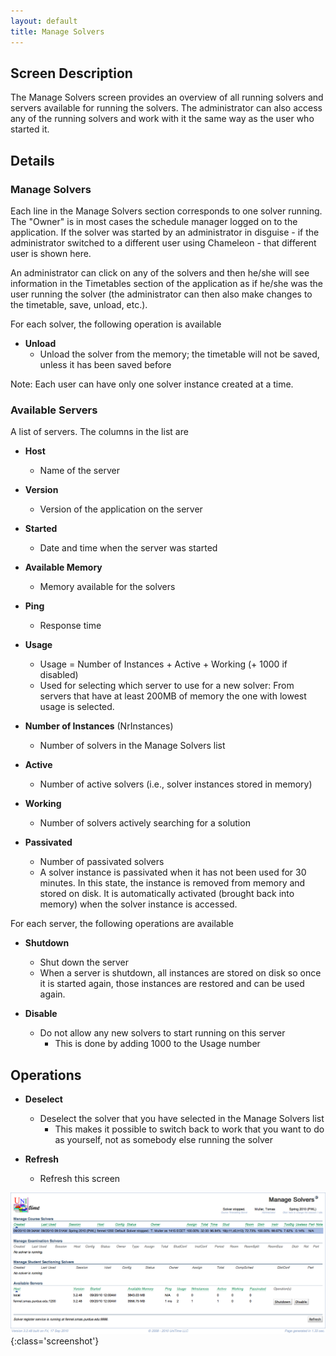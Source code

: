 ```yaml
---
layout: default
title: Manage Solvers
---
```



## Screen Description

The Manage Solvers screen provides an overview of all running solvers and servers available for running the solvers. The administrator can also access any of the running solvers and work with it the same way as the user who started it.

## Details

### Manage Solvers

Each line in the Manage Solvers section corresponds to one solver running. The "Owner" is in most cases the schedule manager logged on to the application. If the solver was started by an administrator in disguise - if the administrator switched to a different user using Chameleon - that different user is shown here.

An administrator can click on any of the solvers and then he/she will see information in the Timetables section of the application as if he/she was the user running the solver (the administrator can then also make changes to the timetable, save, unload, etc.).

For each solver, the following operation is available

* **Unload**
	* Unload the solver from the memory; the timetable will not be saved, unless it has been saved before

Note: Each user can have only one solver instance created at a time.

### Available Servers

A list of servers. The columns in the list are

* **Host**
	* Name of the server

* **Version**
	* Version of the application on the server

* **Started**
	* Date and time when the server was started

* **Available Memory**
	* Memory available for the solvers

* **Ping**
	* Response time

* **Usage**
	* Usage = Number of Instances + Active + Working (+ 1000 if disabled)
	* Used for selecting which server to use for a new solver: From servers that have at least 200MB of memory the one with lowest usage is selected.

* **Number of Instances** (NrInstances)
	* Number of solvers in the Manage Solvers list

* **Active**
	* Number of active solvers (i.e., solver instances stored in memory)

* **Working**
	* Number of solvers actively searching for a solution

* **Passivated**
	* Number of passivated solvers
	* A solver instance is passivated when it has not been used for 30 minutes. In this state, the instance is removed from memory and stored on disk. It is automatically activated (brought back into memory) when the solver instance is accessed.

For each server, the following operations are available

* **Shutdown**
	* Shut down the server
	* When a server is shutdown, all instances are stored on disk so once it is started again, those instances are restored and can be used again.

* **Disable**
	* Do not allow any new solvers to start running on this server
		* This is done by adding 1000 to the Usage number

## Operations

* **Deselect**
	* Deselect the solver that you have selected in the Manage Solvers list
		* This makes it possible to switch back to work that you want to do as yourself, not as somebody else running the solver

* **Refresh**
	* Refresh this screen


![Manage Solvers](images/manage-solvers-1.png){:class='screenshot'}
